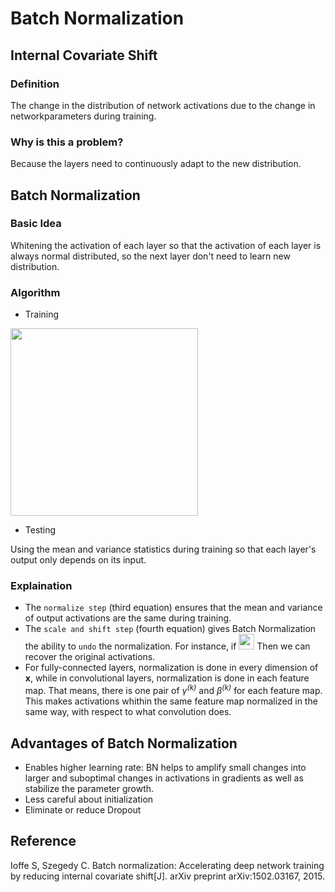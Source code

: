# Batch Normalization

##  Internal Covariate Shift
### Definition
The change in the distribution of network activations due to the change in networkparameters during training.

### Why is this a problem?
Because the layers need to continuously adapt to the new distribution.

## Batch Normalization
### Basic Idea
Whitening the activation of each layer so that the activation of each layer is always normal distributed, so the next layer don't need to learn new distribution.

### Algorithm
- Training

<img src="https://raw.githubusercontent.com/sunshineatnoon/Paper-Collection/master/images/BN.png" height="300">

- Testing

Using the mean and variance statistics during training so that each layer's output only depends on its input.


### Explaination
- The `normalize step` (third equation) ensures that the mean and variance of output activations are the same during training.
- The `scale and shift step` (fourth equation) gives Batch Normalization the ability to `undo` the normalization. For instance, if 
<img src="https://raw.githubusercontent.com/sunshineatnoon/Paper-Collection/master/images/BN2.png" height="25"> Then we can recover the original activations.
- For fully-connected layers, normalization is done in every dimension of **x**, while in convolutional layers, normalization is done in each feature map. That means, there is one pair of *γ<sup>(k)</sup>* and *β<sup>(k)</sup>* for each feature map. This makes activations whithin the same feature map normalized in the same way, with respect to what convolution does. 

## Advantages of Batch Normalization
- Enables higher learning rate: BN helps to amplify small changes into larger and suboptimal changes in activations in gradients as well as stabilize the parameter growth.
- Less careful about initialization
- Eliminate or reduce Dropout

## Reference
Ioffe S, Szegedy C. Batch normalization: Accelerating deep network training by reducing internal covariate shift[J]. arXiv preprint arXiv:1502.03167, 2015.
